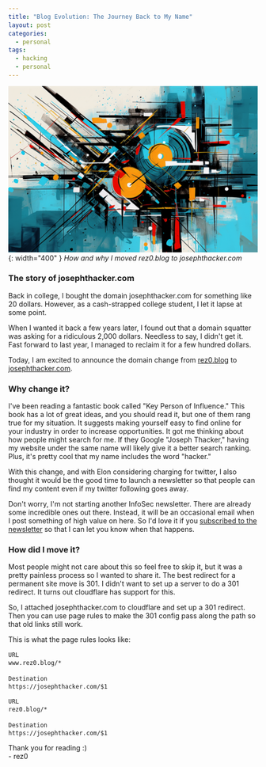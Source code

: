 ```yaml
---
title: "Blog Evolution: The Journey Back to My Name"
layout: post
categories:
  - personal
tags:
  - hacking
  - personal
---
```


![](/assets/images/evolution.png){: width="400" }
_How and why I moved rez0.blog to josephthacker.com_

### The story of josephthacker.com
Back in college, I bought the domain josephthacker.com for something like 20 dollars. However, as a cash-strapped college student, I let it lapse at some point. 

When I wanted it back a few years later, I found out that a domain squatter was asking for a ridiculous 2,000 dollars. Needless to say, I didn't get it. Fast forward to last year, I managed to reclaim it for a few hundred dollars. 

Today, I am excited to announce the domain change from [rez0.blog](https://rez0.blog) to [josephthacker.com](https://josephthacker.com).

### Why change it?
I've been reading a fantastic book called "Key Person of Influence." This book has a lot of great ideas, and you should read it, but one of them rang true for my situation. It suggests making yourself easy to find online for your industry in order to increase opportunities. It got me thinking about how people might search for me. If they Google "Joseph Thacker," having my website under the same name will likely give it a better search ranking. Plus, it's pretty cool that my name includes the word "hacker."

With this change, and with Elon considering charging for twitter, I also thought it would be the good time to launch a newsletter so that people can find my content even if my twitter following goes away. 

Don't worry, I'm not starting another InfoSec newsletter. There are already some incredible ones out there. Instead, it will be an occasional email when I post something of high value on here. So I'd love it if you [subscribed to the newsletter](https://thacker.beehiiv.com/subscribe) so that I can let you know when that happens.


### How did I move it?
Most people might not care about this so feel free to skip it, but it was a pretty painless process so I wanted to share it. The best redirect for a permanent site move is 301. I didn't want to set up a server to do a 301 redirect. It turns out cloudflare has support for this. 

So, I attached josephthacker.com to cloudflare and set up a 301 redirect. Then you can use page rules to make the 301 config pass along the path so that old links still work.

This is what the page rules looks like:   
```   
URL
www.rez0.blog/*

Destination
https://josephthacker.com/$1
```   
```   
URL
rez0.blog/*

Destination
https://josephthacker.com/$1
```    

Thank you for reading :)  
\- rez0

<meta name="twitter:card" content="summary_large_image" />
<meta name="twitter:site" content="@rez0__" />
<meta name="twitter:creator" content="@rez0__" />
<meta property="og:url" content="https://rez0.blog/personal/2023/09/26/blog-evolution.html" />
<meta property="og:title" content="Blog Evolution: The Journey Back to My Name" />
<meta property="og:description" content="How and why I moved rez0.blog to josephthacker.com" />
<meta property="og:image" content="https://i.imgur.com/HVS5ESl.png" />

